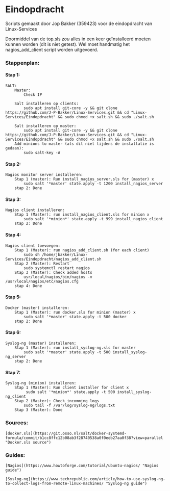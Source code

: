 # Eindopdracht

Scripts gemaakt door Jop Bakker (359423) voor de eindopdracht van Linux-Services

Doormiddel van de top.sls *zou* alles in een keer geïnstalleerd moeten kunnen worden (dit is niet getest). Wel moet handmatig het nagios_add_client script worden uitgevoerd.

### Stappenplan:
#### Stap 1:
```
SALT:
	Master:
		Check IP
		
	Salt installeren op clients:
		sudo apt install git-core -y && git clone https://github.com/J-P-Bakker/Linux-Services.git && cd "Linux-Services/Eindopdracht" && sudo chmod +x salt.sh && sudo ./salt.sh

	Salt installeren op master:
		sudo apt install git-core -y && git clone https://github.com/J-P-Bakker/Linux-Services.git && cd "Linux-Services/Eindopdracht" && sudo chmod +x salt.sh && sudo ./salt.sh
	Add minions to master (als dit niet tijdens de installatie is gedaan):
		sudo salt-key -A
```
#### Stap 2:
```
Nagios monitor server installeren:
	Stap 1 (master): Run install_nagios_server.sls for (master) x
		sudo salt '*master' state.apply -t 1200 install_nagios_server
	stap 2: Done
```
#### Stap 3:
```
Nagios client installeren:
	Stap 1 (Master): run install_nagios_client.sls for minion x
		sudo salt '*minion*' state.apply -t 999 install_nagios_client
	stap 2: Done
```
#### Stap 4:
```
Nagios client toevoegen:
	Stap 1 (Master): run nagios_add_client.sh (for each client)
		sudo sh /home/jbakker/Linux-Services/Eindopdracht/nagios_add_client.sh
	Stap 2 (Master): Restart
		sudo systemctl restart nagios
	Stap 3 (Master): Check added hosts
		usr/local/nagios/bin/nagios -v /usr/local/nagios/etc/nagios.cfg
	stap 4: Done
```
#### Stap 5:
```
Docker (master) installeren:
	Stap 1 (Master): run docker.sls for minion (master) x
		sudo salt '*master' state.apply -t 500 docker
	stap 2: Done
```
#### Stap 6:
```
Syslog-ng (master) installeren:
	Stap 1 (Master): run install_syslog-ng.sls for master
		sudo salt '*master' state.apply -t 500 install_syslog-ng_server
	stap 2: Done
```
#### Stap 7:
```
Syslog-ng (minion) installeren:
	Stap 1 (Master): Run client installer for client x
		 sudo salt '*minion*' state.apply -t 500 install_syslog-ng_client
	Stap 2 (Master): Check incomming logs
		sudo tail -f /var/log/syslog-ng/logs.txt
	Stap 3 (Master): Done
```

### Sources:
```
[docker.sls](https://git.osso.nl/salt/docker-systemd-formula/commit/b1cc8ffc12b08ab3f28740538a0f0eeb27aa0f38?view=parallel "Docker.sls source")
```

### Guides:
```
[Nagios](https://www.howtoforge.com/tutorial/ubuntu-nagios/ "Nagios guide")

[Syslog-ng](https://www.techrepublic.com/article/how-to-use-syslog-ng-to-collect-logs-from-remote-linux-machines/ "Syslog-ng guide")
```